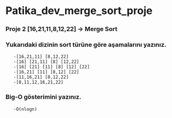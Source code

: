 # Patika_dev_merge_sort_proje

### Proje 2 [16,21,11,8,12,22] -> Merge Sort

### Yukarıdaki dizinin sort türüne göre aşamalarını yazınız.

       -[16,21,11] [8,12,22]
       -[16] [21,11] [8] [12,22]
       -[16] [21] [11] [8] [12] [22]
       -[16,21] [11] [8,12] [22]
       -[11,16,21] [8,12,22]
       -[8,11,12,16,21,22]
       
### Big-O gösterimini yazınız.

       -O(nlogn)
